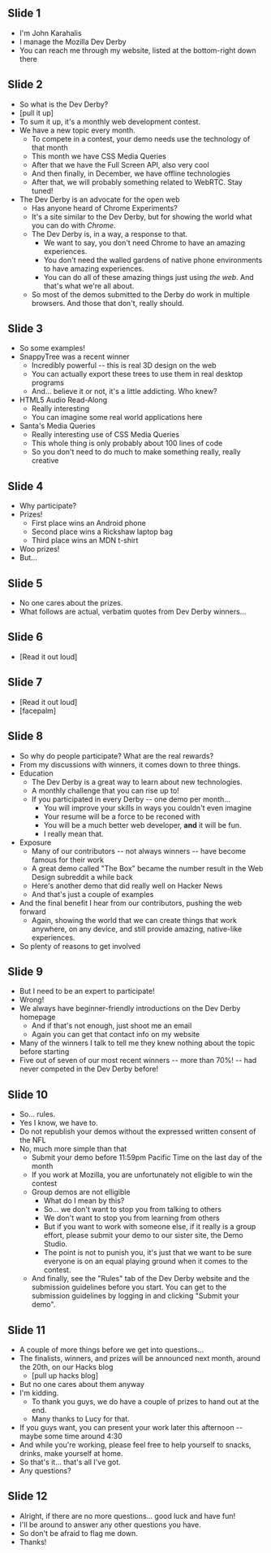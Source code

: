 ## Slide 1

* I'm John Karahalis
* I manage the Mozilla Dev Derby
* You can reach me through my website, listed at the bottom-right down there

## Slide 2

* So what is the Dev Derby?
* [pull it up]
* To sum it up, it's a monthly web development contest.
* We have a new topic every month.
    * To compete in a contest, your demo needs use the technology of that month
    * This month we have CSS Media Queries
    * After that we have the Full Screen API, also very cool
    * And then finally, in December, we have offline technologies
    * After that, we will probably something related to WebRTC. Stay tuned!
* The Dev Derby is an advocate for the open web
    * Has anyone heard of Chrome Experiments?
    * It's a site similar to the Dev Derby, but for showing the world what you can do with *Chrome*.
    * The Dev Derby is, in a way, a response to that.
        * We want to say, you don't need Chrome to have an amazing experiences.
        * You don't need the walled gardens of native phone environments to have amazing experiences.
        * You can do all of these amazing things just using *the web*. And that's what we're all about.
    * So most of the demos submitted to the Derby do work in multiple browsers. And those that don't, really should.

## Slide 3

* So some examples!
* SnappyTree was a recent winner
    * Incredibly powerful -- this is real 3D design on the web
    * You can actually export these trees to use them in real desktop programs
    * And... believe it or not, it's a little addicting. Who knew?
* HTML5 Audio Read-Along
    * Really interesting
    * You can imagine some real world applications here
* Santa's Media Queries
    * Really interesting use of CSS Media Queries
    * This whole thing is only probably about 100 lines of code
    * So you don't need to do much to make something really, really creative

## Slide 4

* Why participate?
* Prizes!
    * First place wins an Android phone
    * Second place wins a Rickshaw laptop bag
    * Third place wins an MDN t-shirt
* Woo prizes!
* But...

## Slide 5

* No one cares about the prizes.
* What follows are actual, verbatim quotes from Dev Derby winners...

## Slide 6

* [Read it out loud]

## Slide 7

* [Read it out loud]
* [facepalm]

## Slide 8

* So why do people participate? What are the real rewards?
* From my discussions with winners, it comes down to three things.
* Education
    * The Dev Derby is a great way to learn about new technologies.
    * A monthly challenge that you can rise up to!
    * If you participated in every Derby -- one demo per month...
        * You will improve your skills in ways you couldn't even imagine
        * Your resume will be a force to be reconed with
        * You will be a much better web developer, **and** it will be fun.
        * I really mean that.
* Exposure
    * Many of our contributors -- not always winners -- have become famous for their work
    * A great demo called "The Box" became the number result in the Web Design subreddit a while back
    * Here's another demo that did really well on Hacker News
    * And that's just a couple of examples
* And the final benefit I hear from our contributors, pushing the web forward
    * Again, showing the world that we can create things that work anywhere, on any device, and still provide amazing, native-like experiences.
* So plenty of reasons to get involved

## Slide 9

* But I need to be an expert to participate!
* Wrong!
* We always have beginner-friendly introductions on the Dev Derby homepage
    * And if that's not enough, just shoot me an email
    * Again you can get that contact info on my website
* Many of the winners I talk to tell me they knew nothing about the topic before starting
* Five out of seven of our most recent winners -- more than 70%! -- had never competed in the Dev Derby before!

## Slide 10

* So... rules.
* Yes I know, we have to.
* Do not republish your demos without the expressed written consent of the NFL
* No, much more simple than that
    * Submit your demo before 11:59pm Pacific Time on the last day of the month
    * If you work at Mozilla, you are unfortunately not eligible to win the contest
    * Group demos are not elligible
        * What do I mean by this?
        * So... we don't want to stop you from talking to others
        * We don't want to stop you from learning from others
        * But if you want to work with someone else, if it really is a group effort, please submit your demo to our sister site, the Demo Studio.
        * The point is not to punish you, it's just that we want to be sure everyone is on an equal playing ground when it comes to the contest.
    * And finally, see the "Rules" tab of the Dev Derby website and the submission guidelines before you start. You can get to the submission guidelines by logging in and clicking "Submit your demo".

## Slide 11

* A couple of more things before we get into questions...
* The finalists, winners, and prizes will be announced next month, around the 20th, on our Hacks blog
    * [pull up hacks blog]
* But no one cares about them anyway
* I'm kidding.
    * To thank you guys, we do have a couple of prizes to hand out at the end.
    * Many thanks to Lucy for that.
* If you guys want, you can present your work later this afternoon -- maybe some time around 4:30
* And while you're working, please feel free to help yourself to snacks, drinks, make yourself at home.
* So that's it... that's all I've got.
* Any questions?

## Slide 12

* Alright, if there are no more questions... good luck and have fun!
* I'll be around to answer any other questions you have.
* So don't be afraid to flag me down.
* Thanks!
